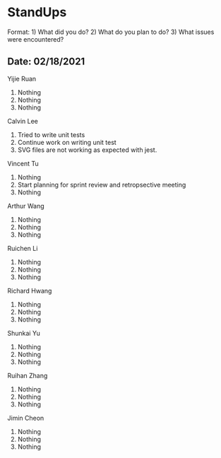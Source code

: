 # StandUps

Format: 1) What did you do? 2) What do you plan to do? 3) What issues were encountered?

## Date: 02/18/2021

Yijie Ruan 
1. Nothing
2. Nothing
3. Nothing

Calvin Lee
1. Tried to write unit tests
2. Continue work on writing unit test
3. SVG files are not working as expected with jest. 

Vincent Tu
1. Nothing
2. Start planning for sprint review and retropsective meeting
3. Nothing

Arthur Wang
1. Nothing
2. Nothing
3. Nothing

Ruichen Li
1. Nothing
2. Nothing
3. Nothing

Richard Hwang
1. Nothing
2. Nothing
3. Nothing

Shunkai Yu
1. Nothing
2. Nothing
3. Nothing

Ruihan Zhang
1. Nothing
2. Nothing
3. Nothing

Jimin Cheon 
1. Nothing
2. Nothing
3. Nothing
